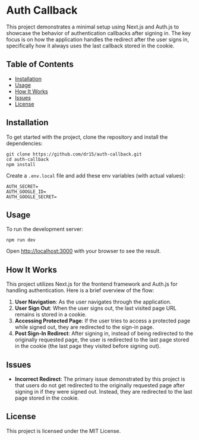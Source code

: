 # Auth Callback

This project demonstrates a minimal setup using Next.js and Auth.js to showcase the behavior of authentication callbacks after signing in. The key focus is on how the application handles the redirect after the user signs in, specifically how it always uses the last callback stored in the cookie.

## Table of Contents

- [Installation](#installation)
- [Usage](#usage)
- [How It Works](#how-it-works)
- [Issues](#issues)
- [License](#license)

## Installation

To get started with the project, clone the repository and install the dependencies:

```
git clone https://github.com/dr15/auth-callback.git
cd auth-callback
npm install
```
Create a `.env.local` file and add these env variables (with actual values):
```
AUTH_SECRET=
AUTH_GOOGLE_ID=
AUTH_GOOGLE_SECRET=
```
## Usage

To run the development server:

```
npm run dev
```

Open [http://localhost:3000](http://localhost:3000) with your browser to see the result.

## How It Works

This project utilizes Next.js for the frontend framework and Auth.js for handling authentication. Here is a brief overview of the flow:

1. **User Navigation**: As the user navigates through the application.
2. **User Sign Out**: When the user signs out, the last visited page URL remains is stored in a cookie.
3. **Accessing Protected Page**: If the user tries to access a protected page while signed out, they are redirected to the sign-in page.
4. **Post Sign-In Redirect**: After signing in, instead of being redirected to the originally requested page, the user is redirected to the last page stored in the cookie (the last page they visited before signing out).

## Issues

- **Incorrect Redirect**: The primary issue demonstrated by this project is that users do not get redirected to the originally requested page after signing in if they were signed out. Instead, they are redirected to the last page stored in the cookie.

## License

This project is licensed under the MIT License.

